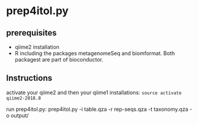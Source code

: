 # prep4itol.py

## prerequisites
* qiime2 installation
* R including the packages metagenomeSeq and biomformat. Both packagest are part of bioconductor.
## Instructions
activate your qiime2 and then your qiime1 installations:
`source activate qiime2-2018.8`

run prep4itol.py:
prep4itol.py -i table.qza -r rep-seqs.qza -t taxonomy.qza -o output/
